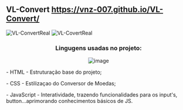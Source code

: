 ## VL-Convert https://vnz-007.github.io/VL-Convert/

<div>

   ![VL-ConvertReal](https://github.com/user-attachments/assets/761514fc-aa1c-4498-acdc-8cb065176ef8)
   ![VL-CovertReal](https://github.com/user-attachments/assets/7c84bd5a-d4c3-40ca-bd03-2334f92a73a0)

</div>
<div align=center>

  ### Lingugens usadas no projeto:</p>
 
   ![image](https://github.com/user-attachments/assets/79c93709-505a-4877-a458-784db2f2b2d8)
  
</div>

<div align=center>
   <p align=start> - HTML - Estruturação base do projeto;</p>
   <p align=start> - CSS - Estilizaçao do Conversor de Moedas;</p>
   <p align=start> - JavaScript - Interatividade, trazendo funcionalidades para os input's, button...aprimorando conhecimentos básicos de JS.</p>
</div>
